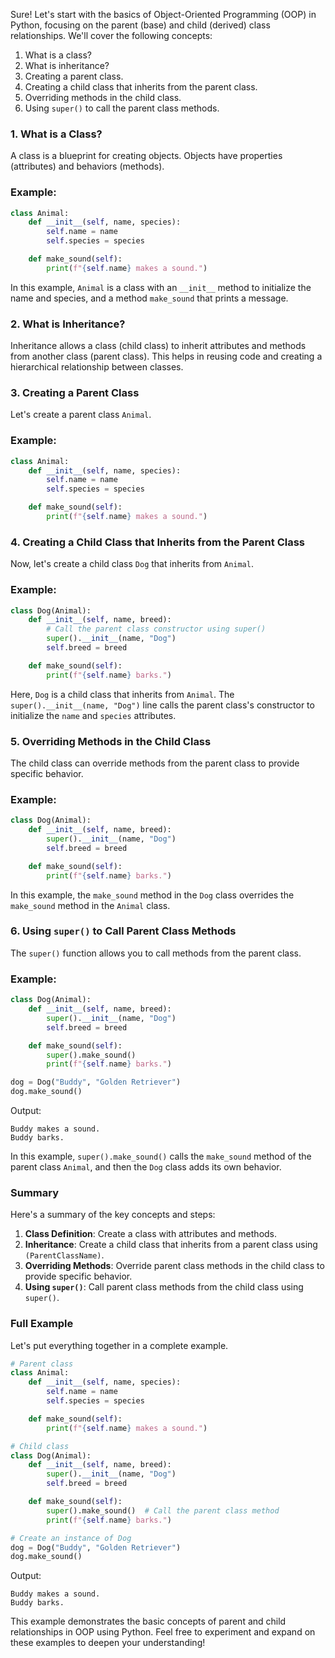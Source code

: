 Sure! Let's start with the basics of Object-Oriented Programming (OOP) in Python, focusing on the parent (base) and child (derived) class relationships. We'll cover the following concepts:

1. What is a class?
2. What is inheritance?
3. Creating a parent class.
4. Creating a child class that inherits from the parent class.
5. Overriding methods in the child class.
6. Using `super()` to call the parent class methods.

### 1. What is a Class?

A class is a blueprint for creating objects. Objects have properties (attributes) and behaviors (methods).

### Example:
```python
class Animal:
    def __init__(self, name, species):
        self.name = name
        self.species = species

    def make_sound(self):
        print(f"{self.name} makes a sound.")
```

In this example, `Animal` is a class with an `__init__` method to initialize the name and species, and a method `make_sound` that prints a message.

### 2. What is Inheritance?

Inheritance allows a class (child class) to inherit attributes and methods from another class (parent class). This helps in reusing code and creating a hierarchical relationship between classes.

### 3. Creating a Parent Class

Let's create a parent class `Animal`.

### Example:
```python
class Animal:
    def __init__(self, name, species):
        self.name = name
        self.species = species

    def make_sound(self):
        print(f"{self.name} makes a sound.")
```

### 4. Creating a Child Class that Inherits from the Parent Class

Now, let's create a child class `Dog` that inherits from `Animal`.

### Example:
```python
class Dog(Animal):
    def __init__(self, name, breed):
        # Call the parent class constructor using super()
        super().__init__(name, "Dog")
        self.breed = breed

    def make_sound(self):
        print(f"{self.name} barks.")
```

Here, `Dog` is a child class that inherits from `Animal`. The `super().__init__(name, "Dog")` line calls the parent class's constructor to initialize the `name` and `species` attributes.

### 5. Overriding Methods in the Child Class

The child class can override methods from the parent class to provide specific behavior.

### Example:
```python
class Dog(Animal):
    def __init__(self, name, breed):
        super().__init__(name, "Dog")
        self.breed = breed

    def make_sound(self):
        print(f"{self.name} barks.")
```

In this example, the `make_sound` method in the `Dog` class overrides the `make_sound` method in the `Animal` class.

### 6. Using `super()` to Call Parent Class Methods

The `super()` function allows you to call methods from the parent class.

### Example:
```python
class Dog(Animal):
    def __init__(self, name, breed):
        super().__init__(name, "Dog")
        self.breed = breed

    def make_sound(self):
        super().make_sound()
        print(f"{self.name} barks.")

dog = Dog("Buddy", "Golden Retriever")
dog.make_sound()
```

Output:
```
Buddy makes a sound.
Buddy barks.
```

In this example, `super().make_sound()` calls the `make_sound` method of the parent class `Animal`, and then the `Dog` class adds its own behavior.

### Summary

Here's a summary of the key concepts and steps:

1. **Class Definition**: Create a class with attributes and methods.
2. **Inheritance**: Create a child class that inherits from a parent class using `(ParentClassName)`.
3. **Overriding Methods**: Override parent class methods in the child class to provide specific behavior.
4. **Using `super()`**: Call parent class methods from the child class using `super()`.

### Full Example

Let's put everything together in a complete example.

```python
# Parent class
class Animal:
    def __init__(self, name, species):
        self.name = name
        self.species = species

    def make_sound(self):
        print(f"{self.name} makes a sound.")

# Child class
class Dog(Animal):
    def __init__(self, name, breed):
        super().__init__(name, "Dog")
        self.breed = breed

    def make_sound(self):
        super().make_sound()  # Call the parent class method
        print(f"{self.name} barks.")

# Create an instance of Dog
dog = Dog("Buddy", "Golden Retriever")
dog.make_sound()
```

Output:
```
Buddy makes a sound.
Buddy barks.
```

This example demonstrates the basic concepts of parent and child relationships in OOP using Python. Feel free to experiment and expand on these examples to deepen your understanding!
